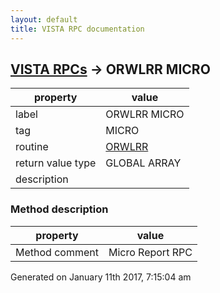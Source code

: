 ```yaml
---
layout: default
title: VISTA RPC documentation
---
```




## [VISTA RPCs](TableOfContent.md) &#8594; ORWLRR MICRO 

 property | value 
--- | --- 
 label | ORWLRR MICRO
 tag | MICRO
 routine | [ORWLRR](http://code.osehra.org/dox/Routine_ORWLRR_source.html)
 return value type | GLOBAL ARRAY
 description | 


### Method description

 property | value 
--- | --- 
 Method comment | Micro Report RPC




 Generated on January 11th 2017, 7:15:04 am